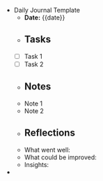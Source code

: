- Daily Journal Template
	- **Date:** {{date}}
	- ## Tasks
	- [ ] Task 1
	- [ ] Task 2
	- ## Notes
	- Note 1
	- Note 2
	- ## Reflections
	- What went well:
	- What could be improved:
	- Insights:
-